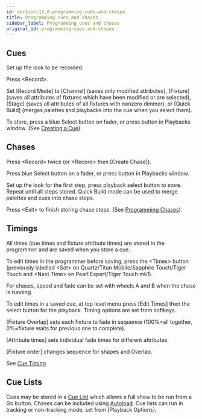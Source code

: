 ```yaml
---
id: version-12.0-programming-cues-and-chases
title: Programming cues and chases
sidebar_label: Programming cues and chases
original_id: programming-cues-and-chases
---
```


## Cues

Set up the look to be recorded.

Press \<Record\>.

Set \[Record Mode\] to \[Channel\] (saves only modified attributes),
\[Fixture\] (saves all attributes of fixtures which have been modified
or are selected), \[Stage\] (saves all attributes of all fixtures with
nonzero dimmer), or \[Quick Build\] (merges palettes and playbacks into
the cue when you select them).

To store, press a blue Select button on fader, or press button in
Playbacks window. (See [Creating a Cue](../cues/creating-a-cue)).

## Chases

Press \<Record\> twice (or \<Record\> then \[Create Chase\]).

Press blue Select button on a fader, or press button in Playbacks
window.

Set up the look for the first step, press playback select button to
store. Repeat until all steps stored. Quick Build mode can be used to
merge palettes and cues into chase steps.

Press \<Exit\> to finish storing chase steps. (See [Programming Chases](../chases/creating-a-chase#programming-a-chase)).

## Timings

All times (cue times and fixture attribute times) are stored in the
programmer and are saved when you store a cue.

To edit times in the programmer before saving, press the \<Times\>
button (previously labelled \<Set\> on Quartz/Titan Mobile/Sapphire
Touch/Tiger Touch and \<Next Time\> on Pearl Expert/Tiger Touch mk1).

For chases, speed and fade can be set with wheels A and B when the chase
is running.

To edit times in a saved cue, at top level menu press \[Edit Times\]
then the select button for the playback. Timing options are set from
softkeys.

\[Fixture Overlap\] sets each fixture to fade in sequence (100%=all
together, 0%=fixture waits for previous one to complete).

\[Attribute times\] sets individual fade times for different attributes.

\[Fixture order\] changes sequence for shapes and Overlap.

See [Cue Timing](../cues/cue-timing)

## Cue Lists

Cues may be stored in a [Cue List](../cue-lists/creating-a-cue-list) which allows a full show to be run from
a Go button. Chases can be included using [Autoload](../cue-lists/creating-a-cue-list#autoloading-a-playback-within-a-cue-list). Cue lists can run in
tracking or non-tracking mode, set from \[Playback Options\].
